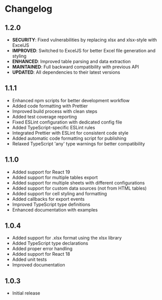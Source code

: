 # Changelog

## 1.2.0
- **SECURITY**: Fixed vulnerabilities by replacing xlsx and xlsx-style with ExcelJS
- **IMPROVED**: Switched to ExcelJS for better Excel file generation and styling
- **ENHANCED**: Improved table parsing and data extraction
- **MAINTAINED**: Full backward compatibility with previous API
- **UPDATED**: All dependencies to their latest versions

## 1.1.1
- Enhanced npm scripts for better development workflow
- Added code formatting with Prettier
- Improved build process with clean steps
- Added test coverage reporting
- Fixed ESLint configuration with dedicated config file
- Added TypeScript-specific ESLint rules
- Integrated Prettier with ESLint for consistent code style
- Added automatic code formatting script for publishing
- Relaxed TypeScript 'any' type warnings for better compatibility

## 1.1.0
- Added support for React 19
- Added support for multiple tables export
- Added support for multiple sheets with different configurations
- Added support for custom data sources (not from HTML tables)
- Added support for cell styling and formatting
- Added callbacks for export events
- Improved TypeScript type definitions
- Enhanced documentation with examples

## 1.0.4
- Added support for .xlsx format using the xlsx library
- Added TypeScript type declarations
- Added proper error handling
- Added support for React 18
- Added unit tests
- Improved documentation

## 1.0.3
- Initial release 